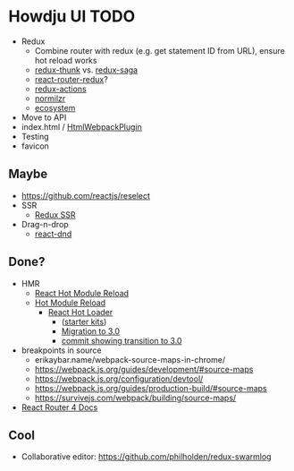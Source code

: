 # Howdju UI TODO
* Redux
  * Combine router with redux (e.g. get statement ID from URL), ensure hot reload works
  * [redux-thunk](https://github.com/gaearon/redux-thunk) vs. [redux-saga](https://redux-saga.github.io/redux-saga/)
  * [react-router-redux](https://github.com/ReactTraining/react-router/tree/master/packages/react-router-redux)?
  * [redux-actions](https://github.com/acdlite/redux-actions)
  * [normilzr](https://github.com/paularmstrong/normalizr)
  * [ecosystem](http://redux.js.org/docs/introduction/Ecosystem.html)
* Move to API
* index.html / [HtmlWebpackPlugin](https://github.com/jantimon/html-webpack-plugin)
* Testing
* favicon

## Maybe
* https://github.com/reactjs/reselect
* SSR
  * [Redux SSR](http://redux.js.org/docs/recipes/ServerRendering.html)
* Drag-n-drop
  * [react-dnd](https://github.com/react-dnd/react-dnd)

## Done?
* HMR
    * [React Hot Module Reload](https://webpack.js.org/guides/hmr-react/)
    * [Hot Module Reload](https://medium.com/@rajaraodv/webpacks-hmr-react-hot-loader-the-missing-manual-232336dc0d96#.jct5ie33w)
      * [React Hot Loader](https://github.com/gaearon/react-hot-loader)
        * ([starter kits](https://github.com/gaearon/react-hot-loader/tree/master/docs#starter-kits))
        * [Migration to 3.0](https://github.com/gaearon/react-hot-loader/tree/master/docs#migration-to-30)
        * [commit showing transition to 3.0](https://github.com/gaearon/redux-devtools/commit/64f58b7010a1b2a71ad16716eb37ac1031f93915)
* breakpoints in source
  * erikaybar.name/webpack-source-maps-in-chrome/
  * https://webpack.js.org/guides/development/#source-maps
  * https://webpack.js.org/configuration/devtool/
  * https://webpack.js.org/guides/production-build/#source-maps
  * https://survivejs.com/webpack/building/source-maps/
* [React Router 4 Docs](https://reacttraining.com/react-router/web/example/basic)

## Cool
* Collaborative editor: https://github.com/philholden/redux-swarmlog
